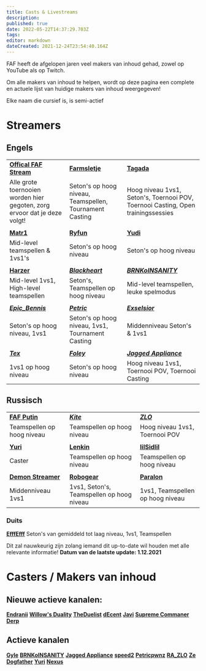```yaml
---
title: Casts & Livestreams
description: 
published: true
date: 2022-05-22T14:37:29.703Z
tags: 
editor: markdown
dateCreated: 2021-12-24T23:54:40.164Z
---
```


FAF heeft de afgelopen jaren veel makers van inhoud gehad, zowel op YouTube als op Twitch.

Om alle makers van inhoud te helpen, wordt op deze pagina een complete en actuele lijst van huidige makers van inhoud weergegeven!

Elke naam die cursief is, is semi-actief


# Streamers
## Engels

|   |  |  |
|---|---|---|
| [**Offical FAF   Stream**](https://www.twitch.tv/faflive) | [**Farmsletje**](https://www.twitch.tv/stellartactician) | [**Tagada**](https://www.twitch.tv/tagada14) |
| Alle grote toernooien worden hier gegoten, zorg ervoor dat je deze volgt! | Seton's op hoog niveau, Teamspellen, Tournament Casting | Hoog niveau 1vs1, Seton's, Toernooi POV, Toernooi Casting, Open trainingssessies |
|  |   |  |
| [**Matr1**](https://www.twitch.tv/matr1) | [**Ryfun**](https://www.twitch.tv/ryfun96) | [**Yudi**](https://www.twitch.tv/yudi_dddd) |
| Mid-level teamspellen & 1vs1's | Seton's op hoog niveau | Seton's op hoog niveau |
|  |   |  |
| [**Harzer**](https://www.twitch.tv/snf_harzer99) | [***Blackheart***](https://www.twitch.tv/bc_blackheart) | [***BRNKoINSANITY***](https://www.twitch.tv/thebrnk) |
| Mid-level 1vs1, High-level teamspellen | Seton's, Teamspellen op hoog niveau | Mid-level teamspellen, leuke spelmodus |
|  |   |  |
| [***Epic_Bennis***](https://www.twitch.tv/epic_bennis) | [***Petric***](https://www.twitch.tv/petricpwnz) | [***Exselsior***](https://www.twitch.tv/exselsior100) |
| Seton's op hoog niveau, 1vs1 | Seton's op hoog niveau, 1vs1, Tournament Casting | Middenniveau Seton's & 1vs1 |
|  |  |  |
| [***Tex***](https://www.twitch.tv/voiceoftex) | [***Foley***](https://www.twitch.tv/foleybts) | [***Jagged   Appliance***](https://www.youtube.com/c/JaggedAppliance) |
| 1vs1 op hoog niveau | Seton's op hoog niveau | Hoog niveau 1vs1, Toernooi POV, Toernooi Casting |


## Russisch
|   |  |  |
|---|---|---|
| [**FAF   Putin**](https://www.twitch.tv/faf_putin) | [***Kite***](twitch.tv/kite_faf) | [***ZLO***](https://www.youtube.com/c/dimatularus) |
| Teamspellen op hoog niveau | Teamspellen op hoog niveau | Hoog niveau 1vs1, Toernooi POV |
|  |   |  |
| [**Yuri**](https://www.youtube.com/channel/UCKucg78eVWN8ud_6dF-9D5w) | [**Lenkin**](https://www.youtube.com/channel/UCHWXYe53iUoYzcS7VVU2G2Q) | [**lilSidlil**](https://www.youtube.com/channel/UCTZuqvolYjU2IaSvOxDxiUA) |
| Caster | Teamspellen op hoog niveau | Teamspellen op hoog niveau |
|  |   |  |
| [**Demon   Streamer**](https://www.youtube.com/channel/UCYZHE9As1Fqclgd-BPa2wpQ) | [**Robogear**](https://www.youtube.com/channel/UC6tdk6AOO32dY62wI022eCg) | [**Paralon**](https://www.youtube.com/channel/UC2T1-svpdE823nn3O0dlIZg) |
| Middenniveau 1vs1 | 1vs1, Seton's, Teamspellen op hoog niveau | 1vs1, Teamspellen op hoog niveau |





### Duits
[**EfffEfff**](https://www.twitch.tv/efffefff)
Seton's van gemiddeld tot laag niveau, 1vs1, Teamspellen


Dit zal nauwkeurig zijn zolang iemand dit up-to-date wil houden met alle relevante informatie!
**Datum van de laatste update: 1.12.2021**

# Casters / Makers van inhoud

## Nieuwe actieve kanalen:
[**Endranii**](https://bit.ly/38PXGpe)
[**Willow's Duality**](https://bit.ly/3zUbxXv)
[**TheDuelist**](https://bit.ly/3h9vYII)
[**dEcent**](https://bit.ly/2WWSAoX)
[**Javi**](https://bit.ly/3BPyDz1)
[**Supreme Commaner Derp**](https://bit.ly/3ndmYGg)
## Actieve kanalen

[**Gyle**](https://www.youtube.com/user/felixlighta)
[**BRNKoINSANITY**](https://www.youtube.com/user/BRNKoINSANITY)
[**Jagged Appliance**](https://www.youtube.com/channel/UCVukA3ixN8_ZNxnqxq3YD1g)
[**speed2**](https://www.youtube.com/user/speed2cz)
[**Petricpwnz**](https://www.youtube.com/user/Petricpwnz)
[**RA_ZLO**](https://www.youtube.com/user/dimatularus)
[**Ze Dogfather**](https://www.youtube.com/channel/UCoWq7KgNDiph7x4REK_UTAQ)
[**Yuri**](https://www.youtube.com/channel/UCKucg78eVWN8ud_6dF-9D5w)
[**Nexus**](https://www.youtube.com/channel/UCeVzvwQyVNdCdTdxDetElbw)